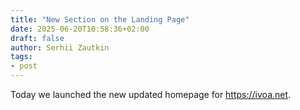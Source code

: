 ```yaml
---
title: "New Section on the Landing Page"
date: 2025-06-20T10:58:36+02:00
draft: false
author: Serhii Zautkin
tags:
- post
---
```


Today we launched the new updated homepage for https://ivoa.net.
